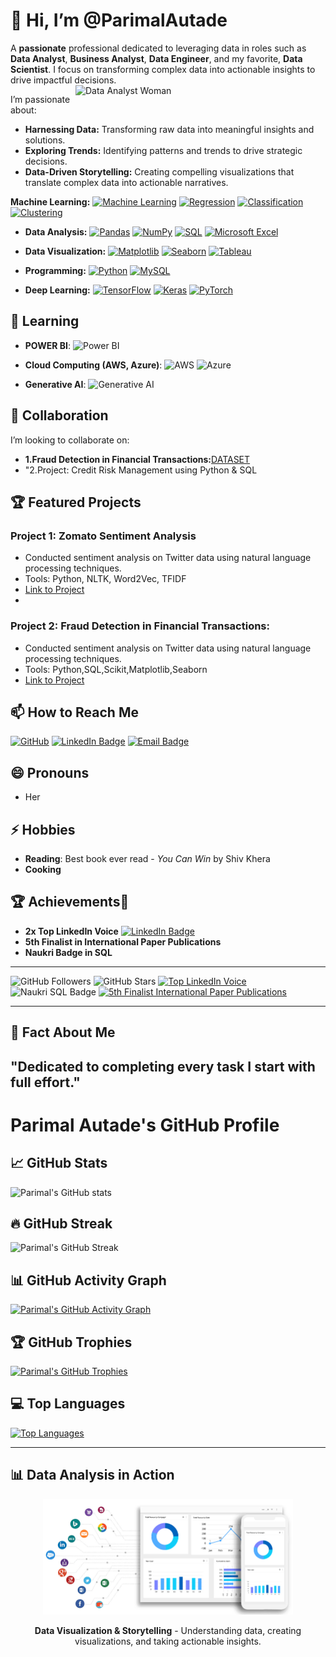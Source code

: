 
# 👋 Hi, I’m @ParimalAutade

A **passionate** professional dedicated to leveraging data in roles such as **Data Analyst**, **Business Analyst**, **Data Engineer**, and my favorite, **Data Scientist**. I focus on transforming complex data into actionable insights to drive impactful decisions.
<img align="right" alt="Data Analyst Woman" width="400" src="https://camo.githubusercontent.com/f1f2bc6e7ec110b34bab4ec55aa5c93ebae552ae011f5756bd7b7f783d627a6d/68747470733a2f2f63646e2e6472696262626c652e636f6d2f75736572732f313136323037372f73637265656e73686f74732f333834383931342f70726f6772616d6d65722e676966"/>

I’m passionate about:
- **Harnessing Data:** Transforming raw data into meaningful insights and solutions. 
- **Exploring Trends:** Identifying patterns and trends to drive strategic decisions.
- **Data-Driven Storytelling:** Creating compelling visualizations that translate complex data into actionable narratives.

**Machine Learning:** 
  [![Machine Learning](https://img.shields.io/badge/-Machine%20Learning-brightgreen)](https://github.com/ParimalA24-DS)
  [![Regression](https://img.shields.io/badge/-Regression-orange)](https://github.com/ParimalA24-DS)
  [![Classification](https://img.shields.io/badge/-Classification-yellow)](https://github.com/ParimalA24-DS)
  [![Clustering](https://img.shields.io/badge/-Clustering-blue)](https://github.com/ParimalA24-DS)
  
- **Data Analysis:** 
  [![Pandas](https://img.shields.io/badge/-Pandas-black)](https://github.com/ParimalA24-DS)
  [![NumPy](https://img.shields.io/badge/-NumPy-lightgrey)](https://github.com/ParimalA24-DS)
  [![SQL](https://img.shields.io/badge/-SQL-red)](https://github.com/ParimalA24-DS)
  [![Microsoft Excel](https://img.shields.io/badge/-Excel-green)](https://github.com/ParimalA24-DS)
  
- **Data Visualization:** 
  [![Matplotlib](https://img.shields.io/badge/-Matplotlib-blueviolet)](https://github.com/ParimalA24-DS)
  [![Seaborn](https://img.shields.io/badge/-Seaborn-9cf)](https://github.com/ParimalA24-DS)
  [![Tableau](https://img.shields.io/badge/-Tableau-ff69b4)](https://github.com/ParimalA24-DS)

- **Programming:** 
  [![Python](https://img.shields.io/badge/-Python-yellowgreen)](https://github.com/ParimalA24-DS)
  [![MySQL](https://img.shields.io/badge/-MySQL-blue)](https://github.com/ParimalA24-DS)
  
- **Deep Learning:** 
  [![TensorFlow](https://img.shields.io/badge/-TensorFlow-orange)](https://github.com/ParimalA24-DS)
  [![Keras](https://img.shields.io/badge/-Keras-red)](https://github.com/ParimalA24-DS)
  [![PyTorch](https://img.shields.io/badge/-PyTorch-lightgrey)](https://github.com/ParimalA24-DS)

## 🌱 Learning
- **POWER BI**: 
  ![Power BI](https://img.shields.io/badge/-Power%20BI-yellow)
  
- **Cloud Computing (AWS, Azure)**:
  ![AWS](https://img.shields.io/badge/-AWS-orange)
  ![Azure](https://img.shields.io/badge/-Azure-blue)
  
- **Generative AI**:
  ![Generative AI](https://img.shields.io/badge/-Generative%20AI-blueviolet)

## 💞️ Collaboration
I’m looking to collaborate on:
-  **1.Fraud Detection in Financial Transactions:**[DATASET](https://drive.google.com/file/d/1SjSUQ4VXdPcZUcMcrWjHujBtpLUPbFrU/view?usp=drive_link)
- "2.Project: Credit Risk Management using Python & SQL

## 🏆 Featured Projects
### Project 1: Zomato Sentiment Analysis
- Conducted sentiment analysis on Twitter data using natural language processing techniques.
- Tools: Python, NLTK, Word2Vec, TFIDF
- [Link to Project](https://github.com/ParimalA24-DS/DATA-SCIENCE-INTERNSHIP-PROJECT)
- 
### Project 2: Fraud Detection in Financial Transactions:
- Conducted sentiment analysis on Twitter data using natural language processing techniques.
- Tools: Python,SQL,Scikit,Matplotlib,Seaborn
- [Link to Project](https://drive.google.com/file/d/1SjSUQ4VXdPcZUcMcrWjHujBtpLUPbFrU/view?usp=drive_link)

## 📫 How to Reach Me

[![GitHub](https://img.shields.io/badge/GitHub-Profile-blue)](https://github.com/ParimalA24-DS)
[![LinkedIn Badge](https://img.shields.io/badge/-LinkedIn-blue?style=flat-square&logo=Linkedin&logoColor=white&link=https://www.linkedin.com/in/parimalautade)](https://www.linkedin.com/in/parimalautade)
[![Email Badge](https://img.shields.io/badge/Email-D14836?style=flat-square&logo=gmail&logoColor=white)](mailto:parimalautade24@gmail.com)


## 😄 Pronouns
- Her

## ⚡ Hobbies
- **Reading**: Best book ever read - *You Can Win* by Shiv Khera
- **Cooking**

## 🏆 Achievements🎉
- **2x Top LinkedIn Voice** [![LinkedIn Badge](https://img.shields.io/badge/-LinkedIn-blue?style=flat-square&logo=Linkedin&logoColor=white&link=https://www.linkedin.com/in/parimalautade)](https://www.linkedin.com/in/parimalautade)
- **5th Finalist in International Paper Publications**
- **Naukri Badge in SQL**
--- 
![GitHub Followers](https://img.shields.io/github/followers/ParimalA24-DS?label=Followers&style=social)
![GitHub Stars](https://img.shields.io/github/stars/ParimalA24-DS?label=Stars&style=social)
[![Top LinkedIn Voice](https://img.shields.io/badge/Top_LinkedIn_Voice_2x-blue?style=flat&logo=linkedin)](https://www.linkedin.com/in/parimalautade)
![Naukri SQL Badge](https://img.shields.io/badge/Naukri_SQL_Badge-blue?style=flat&logo=naukri)
[![5th Finalist International Paper Publications](https://img.shields.io/badge/5th_Finalist_International_Paper_Publications-green?style=flat)](https://github.com/ParimalA24-DS/ParimalA24-DS/blob/main/DSPROFILEIMAGES/my%20achievememnt%20in%202012%20final%20paper.PNG)

---

## 🎉 Fact About Me
**"Dedicated to completing every task I start with full effort."**
---
# Parimal Autade's GitHub Profile

## 📈 GitHub Stats

![Parimal's GitHub stats](https://github-readme-stats.vercel.app/api?username=ParimalA24-DS&show_icons=true&theme=radical)

## 🔥 GitHub Streak

![Parimal's GitHub Streak](https://github-readme-streak-stats.herokuapp.com/?user=ParimalA24-DS&theme=radical)

## 📊 GitHub Activity Graph

[![Parimal's GitHub Activity Graph](https://github-readme-activity-graph.vercel.app/graph?username=ParimalA24-DS&theme=react-dark)](https://github.com/ParimalA24-DS)

## 🏆 GitHub Trophies

[![Parimal's GitHub Trophies](https://github-profile-trophy.vercel.app/?username=ParimalA24-DS&theme=algolia)](https://github.com/ParimalA24-DS)

## 💻 Top Languages

[![Top Languages](https://github-readme-stats.vercel.app/api/top-langs/?username=ParimalA24-DS&layout=compact&theme=radical)](https://github.com/ParimalA24-DS)

---
## 📊 Data Analysis in Action

<p align="center">
    <img src="https://github.com/ParimalA24-DS/ParimalA24-DS/blob/main/DSPROFILEIMAGES/31.gif" alt="Data Analyst GIF" width="400" />
</p>

<p align="center">
    <strong>Data Visualization & Storytelling</strong> - Understanding data, creating visualizations, and taking actionable insights.
</p>

